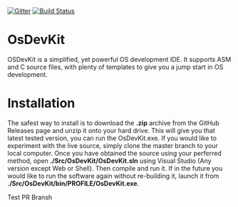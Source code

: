 [![Gitter](https://badges.gitter.im/Join%20Chat.svg)](https://gitter.im/Myvar/OsDevKit?utm_source=badge&utm_medium=badge&utm_campaign=pr-badge)
[![Build Status](https://travis-ci.org/Myvar/OsDevKit.svg?branch=master)](https://travis-ci.org/Myvar/OsDevKit)

# OsDevKit
OSDevKit is a simplified, yet powerful OS development IDE. It supports ASM and C source files, with plenty of templates to give you a jump start in OS development.

# Installation
The safest way to install is to download the **.zip** archive from the GitHub Releases page and unzip it onto your hard drive. This will give you that latest tested version, you can run the OsDevKit.exe. If you would like to experiment with the live source, simply clone the master branch to your local computer. Once you have obtained the source using your perferred method, open **./Src/OsDevKit/OsDevKit.sln** using Visual Studio (Any version except Web or Shell). Then compile and run it. If in the future you would like to run the software again without re-building it, launch it from **./Src/OsDevKit/bin/**PROFILE**/OsDevKit.exe**.

Test PR Bransh
